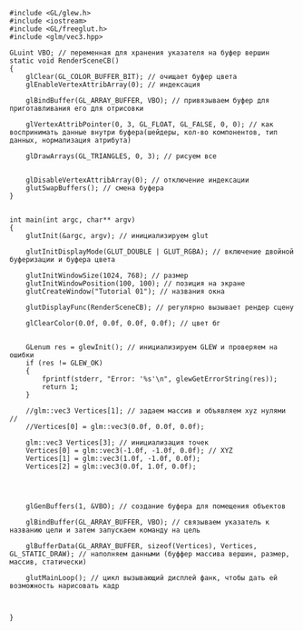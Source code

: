 	#include <GL/glew.h>
	#include <iostream>
	#include <GL/freeglut.h>
	#include <glm/vec3.hpp>

	GLuint VBO; // переменная для хранения указателя на буфер вершин
	static void RenderSceneCB() 
	{
		glClear(GL_COLOR_BUFFER_BIT); // очищает буфер цвета
		glEnableVertexAttribArray(0); // индексация

		glBindBuffer(GL_ARRAY_BUFFER, VBO); // привязываем буфер для приготавливания его для отрисовки

		glVertexAttribPointer(0, 3, GL_FLOAT, GL_FALSE, 0, 0); // как воспринимать данные внутри буфера(шейдеры, кол-во компонентов, тип данных, нормализация атрибута)

		glDrawArrays(GL_TRIANGLES, 0, 3); // рисуем все


		glDisableVertexAttribArray(0); // отключение индексации
		glutSwapBuffers(); // смена буфера
	}


	int main(int argc, char** argv)
	{
		glutInit(&argc, argv); // инициализируем glut

		glutInitDisplayMode(GLUT_DOUBLE | GLUT_RGBA); // включение двойной буферизации и буфера цвета

		glutInitWindowSize(1024, 768); // размер
		glutInitWindowPosition(100, 100); // позиция на экране
		glutCreateWindow("Tutorial 01"); // названия окна

		glutDisplayFunc(RenderSceneCB); // регулярно вызывает рендер сцену 

		glClearColor(0.0f, 0.0f, 0.0f, 0.0f); // цвет бг

	
		GLenum res = glewInit(); // инициализируем GLEW и проверяем на ошибки
		if (res != GLEW_OK)
		{
			fprintf(stderr, "Error: '%s'\n", glewGetErrorString(res));
			return 1;
		}

		//glm::vec3 Vertices[1]; // задаем массив и объявляем xyz нулями //
		//Vertices[0] = glm::vec3(0.0f, 0.0f, 0.0f);

		glm::vec3 Vertices[3]; // инициализация точек
		Vertices[0] = glm::vec3(-1.0f, -1.0f, 0.0f); // XYZ
		Vertices[1] = glm::vec3(1.0f, -1.0f, 0.0f);
		Vertices[2] = glm::vec3(0.0f, 1.0f, 0.0f); 

		


		glGenBuffers(1, &VBO); // создание буфера для помещения объектов

		glBindBuffer(GL_ARRAY_BUFFER, VBO); // связываем указатель к названию цели и затем запускаем команду на цель

		glBufferData(GL_ARRAY_BUFFER, sizeof(Vertices), Vertices, GL_STATIC_DRAW); // наполняем данными (буффер массива вершин, размер, массив, статически)

		glutMainLoop(); // цикл вызывающий дисплей фанк, чтобы дать ей возможность нарисовать кадр 


	
	}
